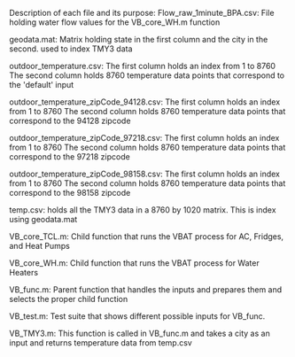 Description of each file and its purpose:
Flow_raw_1minute_BPA.csv:
File holding water flow values for the VB_core_WH.m function

geodata.mat:
Matrix holding state in the first column and the city in the second. used to index TMY3 data

outdoor_temperature.csv:
The first column holds an index from 1 to 8760
The second column holds 8760 temperature data points that correspond to the 'default' input

outdoor_temperature_zipCode_94128.csv:
The first column holds an index from 1 to 8760
The second column holds 8760 temperature data points that correspond to the 94128 zipcode

outdoor_temperature_zipCode_97218.csv:
The first column holds an index from 1 to 8760
The second column holds 8760 temperature data points that correspond to the 97218 zipcode

outdoor_temperature_zipCode_98158.csv:
The first column holds an index from 1 to 8760
The second column holds 8760 temperature data points that correspond to the 98158 zipcode

temp.csv:
holds all the TMY3 data in a 8760 by 1020 matrix. This is index using geodata.mat

VB_core_TCL.m:
Child function that runs the VBAT process for AC, Fridges, and Heat Pumps

VB_core_WH.m:
Child function that runs the VBAT process for Water Heaters

VB_func.m:
Parent function that handles the inputs and prepares them and selects the proper child function

VB_test.m:
Test suite that shows different possible inputs for VB_func.

VB_TMY3.m:
This function is called in VB_func.m and takes a city as an input and returns temperature data from temp.csv